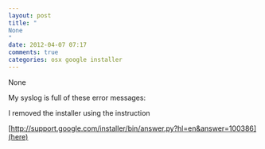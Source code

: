 ```yaml
---
layout: post
title: "
None
"
date: 2012-04-07 07:17
comments: true
categories: osx google installer
---
```


None


My syslog is full of these error messages:





I removed the installer using the instruction 

[http://support.google.com/installer/bin/answer.py?hl=en&answer=100386](here)

